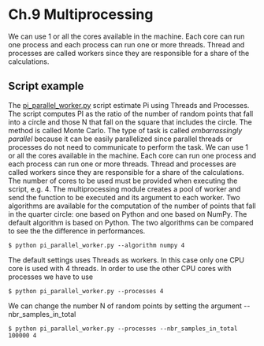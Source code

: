 Ch.9 Multiprocessing
====================
We can use 1 or all the cores available in the machine. Each core can run one process and each process can run one or more threads. Thread and processes are called workers since they are responsible for a share of the calculations.

## Script example 
The [pi_parallel_worker.py](pi_parallel_worker.py) script estimate Pi using Threads and Processes. The script computes PI as the ratio of the number of random points that fall into a circle and those N that fall on the square that includes the circle. The method is called Monte Carlo. The type of task is called *embarrassingly parallel* because it can be easily parallelized since parallel threads or processes do not need to communicate to perform the task. We can use 1 or all the cores available in the machine. Each core can run one process and each process can run one or more threads. Thread and processes are called workers since they are responsible for a share of the calculations. The number of cores to be used must be provided when executing the script, e.g. 4. The multiprocessing module creates a pool of worker and send the function to be executed and its argument to each worker. Two algorithms are available for the computation of the number of points that fall in the quarter circle: one based on Python and one based on NumPy. The default algorithm is based on Python. The two algorithms can be compared to see the the difference in performances.
```
$ python pi_parallel_worker.py --algorithm numpy 4
```
The default settings uses Threads as workers. In this case only one CPU core is used with 4
threads. In order to use the other CPU cores with processes we have to use
```
$ python pi_parallel_worker.py --processes 4
```
We can change the number N of random points by setting the argument --nbr_samples_in_total
```
$ python pi_parallel_worker.py --processes --nbr_samples_in_total 100000 4
```
